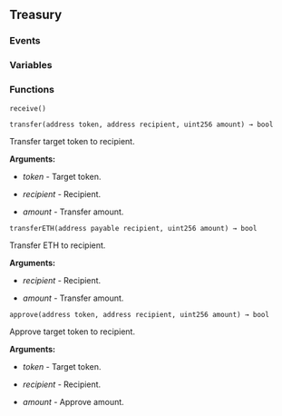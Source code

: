 ## Treasury





### Events

### Variables

### Functions
```solidity
receive()
```





```solidity
transfer(address token, address recipient, uint256 amount) → bool
```

Transfer target token to recipient.




**Arguments:**
- *token* - Target token.

- *recipient* - Recipient.

- *amount* - Transfer amount.

```solidity
transferETH(address payable recipient, uint256 amount) → bool
```

Transfer ETH to recipient.




**Arguments:**
- *recipient* - Recipient.

- *amount* - Transfer amount.

```solidity
approve(address token, address recipient, uint256 amount) → bool
```

Approve target token to recipient.




**Arguments:**
- *token* - Target token.

- *recipient* - Recipient.

- *amount* - Approve amount.

